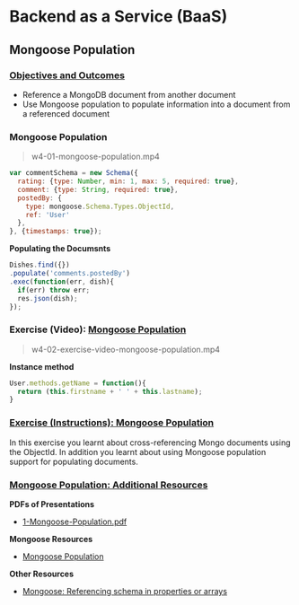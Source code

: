 # Backend as a Service (BaaS)

## Mongoose Population

### [Objectives and Outcomes](https://www.coursera.org/learn/server-side-development/supplement/a523v/objectives-and-outcomes)

- Reference a MongoDB document from another document
- Use Mongoose population to populate information into a document from a referenced document

### Mongoose Population

> w4-01-mongoose-population.mp4

```javascript
var commentSchema = new Schema({
  rating: {type: Number, min: 1, max: 5, required: true},
  comment: {type: String, required: true},
  postedBy: {
    type: mongoose.Schema.Types.ObjectId,
    ref: 'User'
  },
}, {timestamps: true});
```

**Populating the Documsnts**

```javascript
Dishes.find({})
.populate('comments.postedBy')
.exec(function(err, dish){
  if(err) throw err;
  res.json(dish);
});
```

### Exercise (Video): [Mongoose Population](https://www.coursera.org/learn/server-side-development/lecture/Xhz0X/exercise-video-mongoose-population)

> w4-02-exercise-video-mongoose-population.mp4

**Instance method**

```javascript
User.methods.getName = function(){
  return (this.firstname + ' ' + this.lastname);
}
```

### [Exercise (Instructions): Mongoose Population](https://www.coursera.org/learn/server-side-development/supplement/HPaD3/exercise-instructions-mongoose-population)

In this exercise you learnt about cross-referencing Mongo documents using the ObjectId. In addition you learnt about using Mongoose population support for populating documents.

### [Mongoose Population: Additional Resources](https://www.coursera.org/learn/server-side-development/supplement/nB95K/mongoose-population-additional-resources)

**PDFs of Presentations**

- [1-Mongoose-Population.pdf](/assets/w4-1-Mongoose-Population.pdf)

**Mongoose Resources**

- [Mongoose Population](http://mongoosejs.com/docs/populate.html)

**Other Resources**

- [Mongoose: Referencing schema in properties or arrays](https://alexanderzeitler.com/articles/mongoose-referencing-schema-in-properties-and-arrays/)
